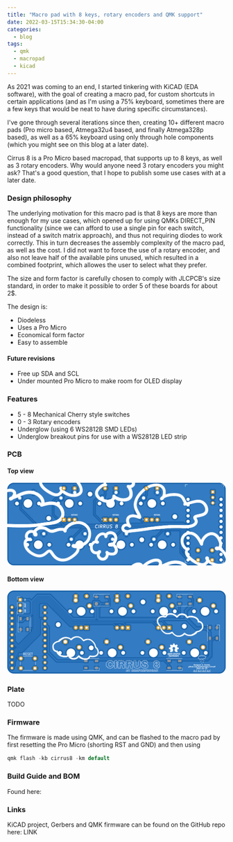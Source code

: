 ```yaml
---
title: "Macro pad with 8 keys, rotary encoders and QMK support"
date: 2022-03-15T15:34:30-04:00
categories:
  - blog
tags:
  - qmk
  - macropad
  - kicad
---
```


As 2021 was coming to an end, I started tinkering with KiCAD (EDA software), with the goal of creating a macro pad, for custom shortcuts in certain applications (and as I'm using a 75% keyboard, sometimes there are a few keys that would be neat to have during specific circumstances).

I've gone through several iterations since then, creating 10+ different macro pads (Pro micro based, Atmega32u4 based, and finally Atmega328p based), as well as a 65% keyboard using only through hole components (which you might see on this blog at a later date).

Cirrus 8 is a Pro Micro based macropad, that supports up to 8 keys, as well as 3 rotary encoders. Why would anyone need 3 rotary encoders you might ask? That's a good question, that I hope to publish some use cases with at a later date.

### Design philosophy
The underlying motivation for this macro pad is that 8 keys are more than enough for my use cases, which opened up for using QMKs DIRECT_PIN functionality (since we can afford to use a single pin for each switch, instead of a switch matrix approach), and thus not requiring diodes to work correctly. This in turn decreases the assembly complexity of the macro pad, as well as the cost. I did not want to force the use of a rotary encoder, and also not leave half of the available pins unused, which resulted in a combined footprint, which allowes the user to select what they prefer.

The size and form factor is carefully chosen to comply with JLCPCB's size standard, in order to make it possible to order 5 of these boards for about 2$.

The design is: 
* Diodeless
* Uses a Pro Micro
* Economical form factor 
* Easy to assemble

#### Future revisions
* Free up SDA and SCL
* Under mounted Pro Micro to make room for OLED display

### Features
* 5 - 8 Mechanical Cherry style switches
* 0 - 3 Rotary encoders
* Underglow (using 6 WS2812B SMD LEDs)
* Underglow breakout pins for use with a WS2812B LED strip

### PCB
#### Top view

![plot](https://github.com/draforfrogan/portfolio-blog/raw/master/assets/images/top.png)
#### Bottom view
![plot](https://github.com/draforfrogan/portfolio-blog/raw/master/assets/images/bottom.png)

### Plate
TODO

### Firmware
The firmware is made using QMK, and can be flashed to the macro pad by first resetting the Pro Micro (shorting RST and GND) and then using

```c
qmk flash -kb cirrus8 -km default
```

### Build Guide and BOM

Found here: 

### Links
KiCAD project, Gerbers and QMK firmware can be found on the GitHub repo here: LINK
